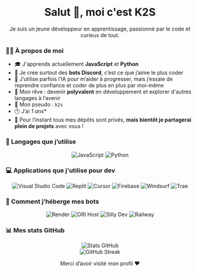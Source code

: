 <h1 align="center">Salut 👋, moi c'est K2S</h1>
<p align="center">Je suis un jeune développeur en apprentissage, passionné par le code et curieux de tout.</p>

### 🙋‍♂️ À propos de moi

- 🎓 J'apprends actuellement **JavaScript** et **Python**  
- 🤖 Je crée surtout des **bots Discord**, c’est ce que j’aime le plus coder  
- 🧠 J’utilise parfois l’IA pour m’aider à progresser, mais j’essaie de reprendre confiance et coder de plus en plus par moi-même  
- 🚀 Mon rêve : devenir **polyvalent** en développement et explorer d'autres langages à l’avenir  
- 📛 Mon pseudo : `k2s`  
- 🕐 J’ai **1* ans**  
- 🔐 Pour l’instant tous mes dépôts sont privés, **mais bientôt je partagerai plein de projets** avec vous !

### 🔧 Langages que j’utilise

<div align="center">
    <img alt="JavaScript" src="https://img.shields.io/badge/JavaScript-%23f7df1e?style=for-the-badge&logo=javascript&logoColor=black" />
    <img alt="Python" src="https://img.shields.io/badge/Python-%233776ab?style=for-the-badge&logo=python&logoColor=white" />
</div>

### 💻 Applications que j'utilise pour dev

<div align="center">
    <img alt="Visual Studio Code" src="https://img.shields.io/badge/Visual%20Studio%20Code-%23007ACC?style=for-the-badge&logo=visual-studio-code&logoColor=white&animation=spin" />
    <img alt="Replit" src="https://img.shields.io/badge/Replit-%23000000?style=for-the-badge&logo=replit&logoColor=white&animation=pulse" />
    <img alt="Cursor" src="https://img.shields.io/badge/Cursor-%23FF6C00?style=for-the-badge&logo=cursors&logoColor=white&animation=pulse" />
    <img alt="Firebase" src="https://img.shields.io/badge/Firebase-%23FFCA28?style=for-the-badge&logo=firebase&logoColor=black&animation=blink" />
    <img alt="Windsurf" src="https://img.shields.io/badge/Windsurf-%231E90FF?style=for-the-badge&logo=windsurf&logoColor=white" />
    <img alt="Trae" src="https://img.shields.io/badge/Trae-%236699FF?style=for-the-badge&logo=traefik&logoColor=white" />
</div>

### 🚀 Comment j’héberge mes bots

<div align="center">
    <img alt="Render" src="https://img.shields.io/badge/Render-%232A72D6?style=for-the-badge&logo=render&logoColor=white" />
    <img alt="ORI Host" src="https://img.shields.io/badge/ORI%20Host-%2300A6A6?style=for-the-badge&logo=ori&logoColor=white" />
    <img alt="Silly Dev" src="https://img.shields.io/badge/Silly%20Dev-%23FF4B2B?style=for-the-badge&logo=silly&logoColor=white" />
    <img alt="Railway" src="https://img.shields.io/badge/Railway-%23000000?style=for-the-badge&logo=railway&logoColor=white" />
</div>

### 📊 Mes stats GitHub

<div align="center">
  <img src="https://github-readme-stats.vercel.app/api?username=k2s&show_icons=true&theme=radical" alt="Stats GitHub" />
  <br/>
  <img src="https://github-readme-streak-stats.herokuapp.com/?user=k2s&theme=radical" alt="GitHub Streak" />
</div>

<p align="center">Merci d’avoir visité mon profil ❤️</p>
